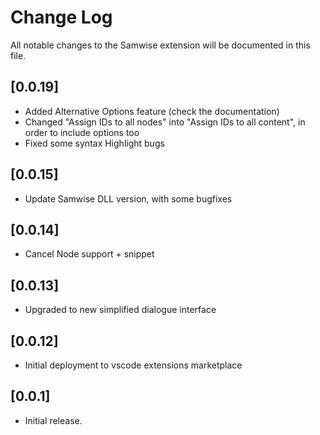 # Change Log

All notable changes to the Samwise extension will be documented in this file.

## [0.0.19]
- Added Alternative Options feature (check the documentation)
- Changed "Assign IDs to all nodes" into "Assign IDs to all content", in order to include options too
- Fixed some syntax Highlight bugs

## [0.0.15]

- Update Samwise DLL version, with some bugfixes

## [0.0.14]

- Cancel Node support + snippet

## [0.0.13]

- Upgraded to new simplified dialogue interface

## [0.0.12]

- Initial deployment to vscode extensions marketplace

## [0.0.1]

- Initial release.
